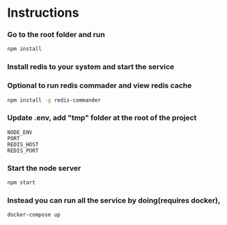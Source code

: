 # Instructions

### Go to the root folder and run

```bash
npm install
```

### Install redis to your system and start the service 


### Optional to run redis commader and view redis cache

```bash
npm install -g redis-commander
```
### Update .env, add "tmp" folder at the root of the project

```.env
NODE_ENV
PORT
REDIS_HOST
REDIS_PORT
```
### Start the node server

```bash
npm start
```
### Instead you can run all the service by doing(requires docker),

```bash
docker-compose up
```
